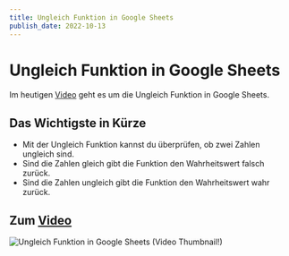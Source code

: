 ```yaml
---
title: Ungleich Funktion in Google Sheets
publish_date: 2022-10-13
---
```


# Ungleich Funktion in Google Sheets

Im heutigen [Video](https://youtu.be/aZj-QDgTMec) geht es um die Ungleich Funktion in Google Sheets. 

## Das Wichtigste in Kürze

- Mit der Ungleich Funktion kannst du überprüfen, ob zwei Zahlen ungleich sind.
- Sind die Zahlen gleich gibt die Funktion den Wahrheitswert falsch zurück.
- Sind die Zahlen ungleich gibt die Funktion den Wahrheitswert wahr zurück.

## Zum [Video](https://youtu.be/aZj-QDgTMec)

![Ungleich Funktion in Google Sheets (Video Thumbnail!)](../thumbnails/Fertig379.jpg "Ungleich Funktion in Google Sheets (Video Thumbnail!)")